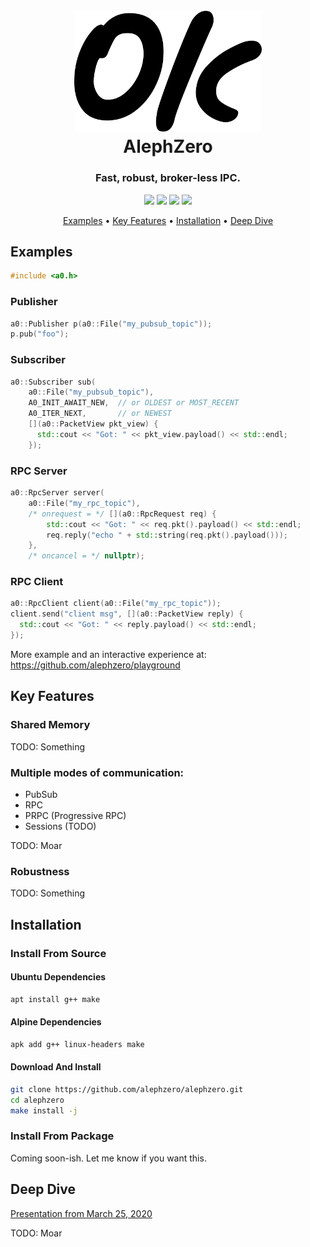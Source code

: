 <h1 align="center">
  <br>
  <img src="https://raw.githubusercontent.com/alephzero/logo/master/rendered/alephzero.svg" style="width: 300px">
  <br>
  AlephZero
</h1>

<h3 align="center">Fast, robust, broker-less IPC.</h3>

<p align="center">
  <a href="https://github.com/alephzero/alephzero/actions?query=workflow%3ACI"><img src="https://github.com/alephzero/alephzero/workflows/CI/badge.svg"></a>
  <a href="https://codecov.io/gh/alephzero/alephzero"><img src="https://codecov.io/gh/alephzero/alephzero/branch/master/graph/badge.svg"></a>
  <a href="https://alephzero.readthedocs.io/en/latest/?badge=latest"><img src="https://readthedocs.org/projects/alephzero/badge/?version=latest"></a>
  <a href="http://unlicense.org"><img src="https://img.shields.io/badge/license-Unlicense-blue.svg"></a>
</p>

<p align="center">
  <a href="#examples">Examples</a> •
  <a href="#key-features">Key Features</a> •
  <a href="#installation">Installation</a> •
  <a href="#deep-dive">Deep Dive</a>
</p>


## Examples

```cc
#include <a0.h>
```

### Publisher
```cc
a0::Publisher p(a0::File("my_pubsub_topic"));
p.pub("foo");
```

### Subscriber
```cc
a0::Subscriber sub(
    a0::File("my_pubsub_topic"),
    A0_INIT_AWAIT_NEW,  // or OLDEST or MOST_RECENT
    A0_ITER_NEXT,       // or NEWEST
    [](a0::PacketView pkt_view) {
      std::cout << "Got: " << pkt_view.payload() << std::endl;
    });
```

### RPC Server
```cc
a0::RpcServer server(
    a0::File("my_rpc_topic"),
    /* onrequest = */ [](a0::RpcRequest req) {
        std::cout << "Got: " << req.pkt().payload() << std::endl;
        req.reply("echo " + std::string(req.pkt().payload()));
    },
    /* oncancel = */ nullptr);
```

### RPC Client
```cc
a0::RpcClient client(a0::File("my_rpc_topic"));
client.send("client msg", [](a0::PacketView reply) {
  std::cout << "Got: " << reply.payload() << std::endl;
});
```


More example and an interactive experience at: https://github.com/alephzero/playground

## Key Features

### Shared Memory

TODO: Something

### Multiple modes of communication:

* PubSub
* RPC
* PRPC (Progressive RPC)
* Sessions (TODO)

TODO: Moar

### Robustness

TODO: Something

## Installation

### Install From Source

#### Ubuntu Dependencies

```sh
apt install g++ make
```

#### Alpine Dependencies

```sh
apk add g++ linux-headers make
```

#### Download And Install

```sh
git clone https://github.com/alephzero/alephzero.git
cd alephzero
make install -j
```

### Install From Package

Coming soon-ish. Let me know if you want this.

## Deep Dive

[Presentation from March 25, 2020]( https://docs.google.com/presentation/d/12KE9UucjZPtpVnM1NljxOqBolBBKECWJdrCoE2yJaBw/edit#slide=id.p)

TODO: Moar
